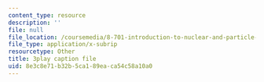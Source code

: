 ```yaml
---
content_type: resource
description: ''
file: null
file_location: /coursemedia/8-701-introduction-to-nuclear-and-particle-physics-fall-2020/8e3c8e71b32b5ca189eaca54c58a10a0_DXf8JrCEaNk.vtt
file_type: application/x-subrip
resourcetype: Other
title: 3play caption file
uid: 8e3c8e71-b32b-5ca1-89ea-ca54c58a10a0
---
```

